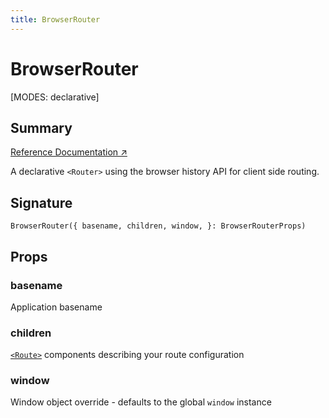 ```yaml
---
title: BrowserRouter
---
```


# BrowserRouter

<!--
⚠️ ⚠️ IMPORTANT ⚠️ ⚠️ 

Thank you for helping improve our documentation!

This file is auto-generated from the JSDoc comments in the source
code, so please edit the JSDoc comments in the file below and this
file will be re-generated once those changes are merged.

https://github.com/remix-run/react-router/blob/main/packages/react-router/lib/dom/lib.tsx#L323
-->

[MODES: declarative]

## Summary

[Reference Documentation ↗](https://api.reactrouter.com/v7/functions/react_router.BrowserRouter.html)

A declarative `<Router>` using the browser history API for client side routing.

## Signature

```tsx
BrowserRouter({ basename, children, window, }: BrowserRouterProps)
```

## Props

### basename

Application basename

### children

[`<Route>`](../components/Route) components describing your route configuration

### window

Window object override - defaults to the global `window` instance

